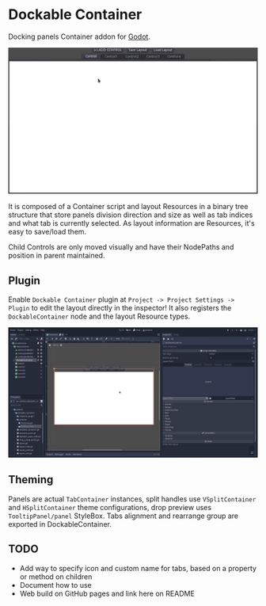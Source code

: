 # Dockable Container
Docking panels Container addon for [Godot](https://godotengine.org/).

![](screenshots/video1.gif)

It is composed of a Container script and layout Resources in a binary tree
structure that store panels division direction and size as well as tab indices
and what tab is currently selected. As layout information are Resources, it's
easy to save/load them.

Child Controls are only moved visually and have their NodePaths and position in
parent maintained.


## Plugin
Enable `Dockable Container` plugin at `Project -> Project Settings -> Plugin`
to edit the layout directly in the inspector! It also registers the
`DockableContainer` node and the layout Resource types.

![](screenshots/video-editor.gif)


## Theming
Panels are actual `TabContainer` instances, split handles use `VSplitContainer` and
`HSplitContainer` theme configurations, drop preview uses `TooltipPanel/panel` StyleBox.
Tabs alignment and rearrange group are exported in DockableContainer.


## TODO
- Add way to specify icon and custom name for tabs, based on a property or method on children
- Document how to use
- Web build on GitHub pages and link here on README

